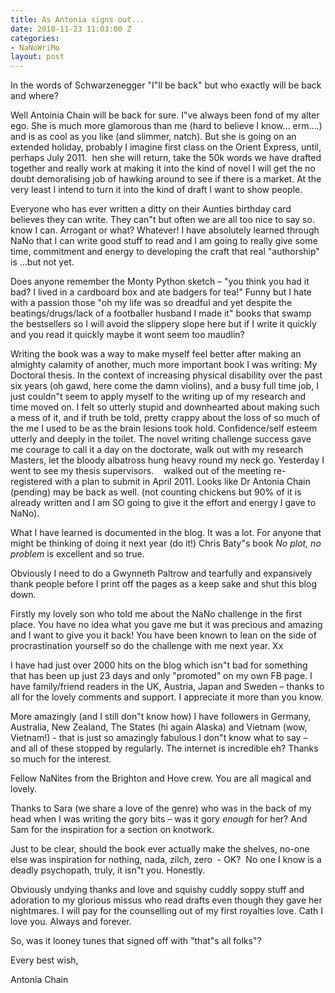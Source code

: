 ```yaml
---
title: As Antonia signs out...
date: 2010-11-23 11:03:00 Z
categories:
- NaNoWriMo
layout: post
---
```


In the words of Schwarzenegger "I"ll be back" but who exactly will be back and where?

Well Antoinia Chain will be back for sure. I"ve always been fond of my alter ego. She is much more glamorous than me (hard to believe I know… erm….) and is as cool as you like (and slimmer, natch). But she is going on an extended holiday, probably I imagine first class on the Orient Express, until, perhaps July 2011\.  hen she will return, take the 50k words we have drafted together and really work at making it into the kind of novel I will get the no doubt demoralising job of hawking around to see if there is a market. At the very least I intend to turn it into the kind of draft I want to show people.

Everyone who has ever written a ditty on their Aunties birthday card believes they can write. They can"t but often we are all too nice to say so.   know I can. Arrogant or what? Whatever! I have absolutely learned through NaNo that I can write good stuff to read and I am going to really give some time, commitment and energy to developing the craft that real "authorship" is …but not yet.

Does anyone remember the Monty Python sketch – "you think you had it bad? I lived in a cardboard box and ate badgers for tea!" Funny but I hate with a passion those "oh my life was so dreadful and yet despite the beatings/drugs/lack of a footballer husband I made it" books that swamp the bestsellers so I will avoid the slippery slope here but if I write it quickly and you read it quickly maybe it wont seem too maudlin?

Writing the book was a way to make myself feel better after making an almighty calamity of another, much more important book I was writing: My Doctoral thesis. In the context of increasing physical disability over the past six years (oh gawd, here come the damn violins), and a busy full time job, I just couldn"t seem to apply myself to the writing up of my research and time moved on. I felt so utterly stupid and downhearted about making such a mess of it, and if truth be told, pretty crappy about the loss of so much of the me I used to be as the brain lesions took hold. Confidence/self esteem utterly and deeply in the toilet. The novel writing challenge success gave me courage to call it a day on the doctorate, walk out with my research Masters, let the bloody albatross hung heavy round my neck go. Yesterday I went to see my thesis supervisors.    walked out of the meeting re-registered with a plan to submit in April 2011. Looks like Dr Antonia Chain (pending) may be back as well. (not counting chickens but 90% of it is already written and I am SO going to give it the effort and energy I gave to NaNo).

What I have learned is documented in the blog. It was a lot. For anyone that might be thinking of doing it next year (do it!) Chris Baty"s book _No plot, no problem_ is excellent and so true.

Obviously I need to do a Gwynneth Paltrow and tearfully and expansively thank people before I print off the pages as a keep sake and shut this blog down.

Firstly my lovely son who told me about the NaNo challenge in the first place. You have no idea what you gave me but it was precious and amazing and I want to give you it back! You have been known to lean on the side of procrastination yourself so do the challenge with me next year. Xx

I have had just over 2000 hits on the blog which isn"t bad for something that has been up just 23 days and only "promoted" on my own FB page. I have family/friend readers in the UK, Austria, Japan and Sweden – thanks to all for the lovely comments and support. I appreciate it more than you know.

More amazingly (and I still don"t know how) I have followers in Germany, Australia, New Zealand, The States (hi again Alaska) and Vietnam (wow, Vietnam!) - that is just so amazingly fabulous I don"t know what to say – and all of these stopped by regularly. The internet is incredible eh? Thanks so much for the interest.

Fellow NaNites from the Brighton and Hove crew. You are all magical and lovely.

Thanks to Sara (we share a love of the genre) who was in the back of my head when I was writing the gory bits – was it gory _enough_ for her? And Sam for the inspiration for a section on knotwork.

Just to be clear, should the book ever actually make the shelves, no-one else was inspiration for nothing, nada, zilch, zero  - OK?  No one I know is a deadly psychopath, truly, it isn"t you. Honestly.

Obviously undying thanks and love and squishy cuddly soppy stuff and adoration to my glorious missus who read drafts even though they gave her nightmares. I will pay for the counselling out of my first royalties love. Cath I love you. Always and forever.  

So, was it looney tunes that signed off with "that"s all folks"?

Every best wish,

Antonia Chain
